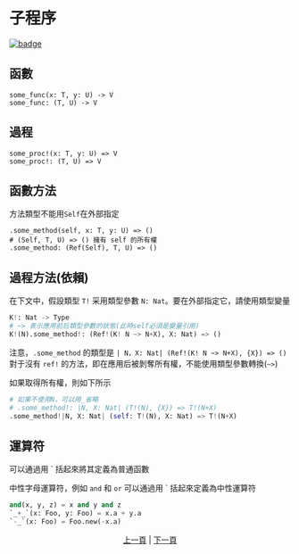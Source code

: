 # 子程序

[![badge](https://img.shields.io/endpoint.svg?url=https%3A%2F%2Fgezf7g7pd5.execute-api.ap-northeast-1.amazonaws.com%2Fdefault%2Fsource_up_to_date%3Fowner%3Derg-lang%26repos%3Derg%26ref%3Dmain%26path%3Ddoc/EN/syntax/22_subroutine.md%26commit_hash%3D20aa4f02b994343ab9600317cebafa2b20676467)](https://gezf7g7pd5.execute-api.ap-northeast-1.amazonaws.com/default/source_up_to_date?owner=erg-lang&repos=erg&ref=main&path=doc/EN/syntax/22_subroutine.md&commit_hash=20aa4f02b994343ab9600317cebafa2b20676467)

## 函數

```python,checker_ignore
some_func(x: T, y: U) -> V
some_func: (T, U) -> V
```

## 過程

```python,checker_ignore
some_proc!(x: T, y: U) => V
some_proc!: (T, U) => V
```

## 函數方法

方法類型不能用`Self`在外部指定

```python,checker_ignore
.some_method(self, x: T, y: U) => ()
# (Self, T, U) => () 擁有 self 的所有權
.some_method: (Ref(Self), T, U) => ()
```

## 過程方法(依賴)

在下文中，假設類型 `T!` 采用類型參數 `N: Nat`。要在外部指定它，請使用類型變量

```python
K!: Nat -> Type
# ~> 表示應用前后類型參數的狀態(此時self必須是變量引用)
K!(N).some_method!: (Ref!(K! N ~> N+X), X: Nat) => ()
```

注意，`.some_method` 的類型是 `| N，X: Nat| (Ref!(K! N ~> N+X), {X}) => ()`
對于沒有 `ref!` 的方法，即在應用后被剝奪所有權，不能使用類型參數轉換(`~>`)

如果取得所有權，則如下所示

```python
# 如果不使用N，可以用_省略
# .some_method!: |N, X: Nat| (T!(N), {X}) => T!(N+X)
.some_method!|N, X: Nat| (self: T!(N), X: Nat) => T!(N+X)
```

## 運算符

可以通過用 ` 括起來將其定義為普通函數

中性字母運算符，例如 `and` 和 `or` 可以通過用 ` 括起來定義為中性運算符

```python
and(x, y, z) = x and y and z
`_+_`(x: Foo, y: Foo) = x.a + y.a
`-_`(x: Foo) = Foo.new(-x.a)
```

<p align='center'>
    <a href='./21_lambda.md'>上一頁</a> | <a href='./23_closure.md'>下一頁</a>
</p>
